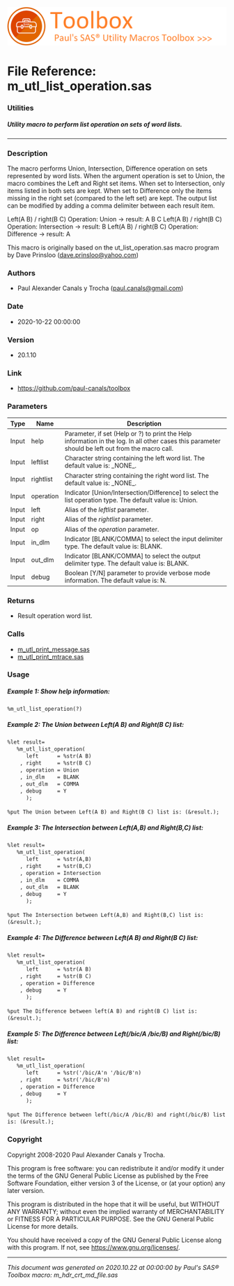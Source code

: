 ![../../misc/images/doc_banner.png](../../misc/images/doc_banner.png)
# 
# File Reference: m_utl_list_operation.sas

### Utilities

##### Utility macro to perform list operation on sets of word lists.

***

### Description
The macro performs Union, Intersection, Difference operation on sets represented by word lists. When the argument operation is set to Union, the macro combines the Left and Right set items. When set to Intersection, only items listed in both sets are kept. When set to Difference only the items missing in the right set (compared to the left set) are kept. The output list can be modified by adding a comma delimiter between each result item.

 Left(A B) \/ right(B C) Operation: Union \-> result: A B C
 Left(A B) \/ right(B C) Operation: Intersection \-> result: B
 Left(A B) \/ right(B C) Operation: Difference \-> result: A

 This macro is originally based on the ut_list_operation.sas macro program by Dave Prinsloo (dave.prinsloo@yahoo.com)



### Authors
* Paul Alexander Canals y Trocha (paul.canals@gmail.com)

### Date
* 2020-10-22 00:00:00

### Version
* 20.1.10

### Link
* https://github.com/paul-canals/toolbox

### Parameters
| Type | Name | Description |
| ---- | ---- | ----------- |
| Input | help | Parameter, if set (Help or ?) to print the Help information in the log. In all other cases this parameter should be left out from the macro call. |
| Input | leftlist | Character string containing the left word list. The default value is: \_NONE\_. |
| Input | rightlist | Character string containing the right word list. The default value is: \_NONE\_. |
| Input | operation | Indicator [Union/Intersection/Difference] to select the list operation type. The default value is: Union. |
| Input | left | Alias of the _leftlist_ parameter. |
| Input | right | Alias of the _rightlist_ parameter. |
| Input | op | Alias of the _operation_ parameter. |
| Input | in_dlm | Indicator [BLANK/COMMA] to select the input delimiter type. The default value is: BLANK. |
| Input | out_dlm | Indicator [BLANK/COMMA] to select the output delimiter type. The default value is: BLANK. |
| Input | debug | Boolean [Y/N] parameter to provide verbose mode information. The default value is: N. |

### Returns
* Result operation word list.

### Calls
* [m_utl_print_message.sas](m_utl_print_message.md)
* [m_utl_print_mtrace.sas](m_utl_print_mtrace.md)

### Usage

##### Example 1: Show help information:
```sas
%m_utl_list_operation(?)
```

##### Example 2: The Union between Left(A B) and Right(B C) list:
```sas
%let result=
   %m_utl_list_operation(
      left      = %str(A B)
    , right     = %str(B C)
    , operation = Union
    , in_dlm    = BLANK
    , out_dlm   = COMMA
    , debug     = Y
      );

%put The Union between Left(A B) and Right(B C) list is: (&result.);

```

##### Example 3: The Intersection between Left(A,B) and Right(B,C) list:
```sas
%let result=
   %m_utl_list_operation(
      left      = %str(A,B)
    , right     = %str(B,C)
    , operation = Intersection
    , in_dlm    = COMMA
    , out_dlm   = BLANK
    , debug     = Y
      );

%put The Intersection between Left(A,B) and Right(B,C) list is: (&result.);

```

##### Example 4: The Difference between Left(A B) and Right(B C) list:
```sas
%let result=
   %m_utl_list_operation(
      left      = %str(A B)
    , right     = %str(B C)
    , operation = Difference
    , debug     = Y
      );

%put The Difference between left(A B) and right(B C) list is: (&result.);

```

##### Example 5: The Difference between Left(/bic/A /bic/B) and Right(/bic/B) list:
```sas
%let result=
   %m_utl_list_operation(
      left      = %str('/bic/A'n '/bic/B'n)
    , right     = %str('/bic/B'n)
    , operation = Difference
    , debug     = Y
      );

%put The Difference between left(/bic/A /bic/B) and right(/bic/B) list is: (&result.);

```

### Copyright
Copyright 2008-2020 Paul Alexander Canals y Trocha. 
 
This program is free software: you can redistribute it and/or modify 
it under the terms of the GNU General Public License as published by 
the Free Software Foundation, either version 3 of the License, or 
(at your option) any later version. 
 
This program is distributed in the hope that it will be useful, 
but WITHOUT ANY WARRANTY; without even the implied warranty of 
MERCHANTABILITY or FITNESS FOR A PARTICULAR PURPOSE. See the 
GNU General Public License for more details. 
 
You should have received a copy of the GNU General Public License 
along with this program. If not, see <https://www.gnu.org/licenses/>. 


***
*This document was generated on 2020.10.22 at 00:00:00 by Paul's SAS&reg; Toolbox macro: m_hdr_crt_md_file.sas*
